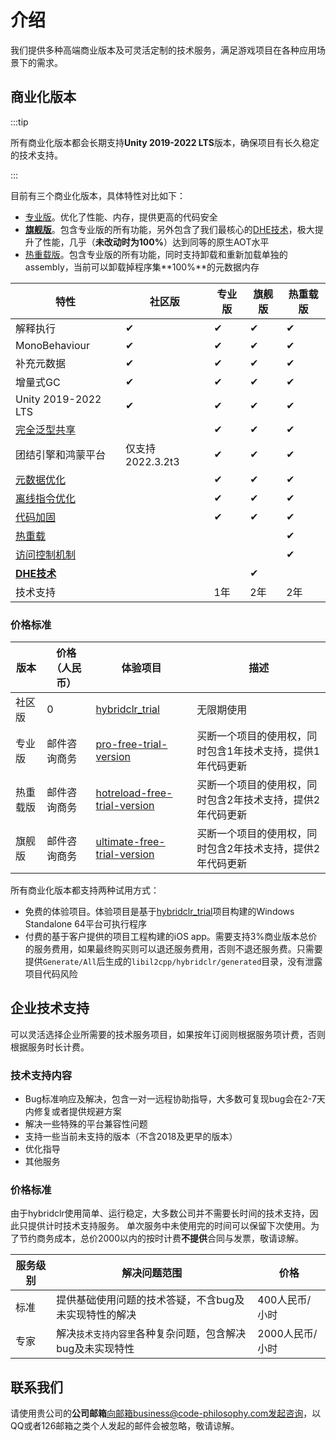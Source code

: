 # 介绍

我们提供多种高端商业版本及可灵活定制的技术服务，满足游戏项目在各种应用场景下的需求。

## 商业化版本

:::tip

所有商业化版本都会长期支持**Unity 2019-2022 LTS**版本，确保项目有长久稳定的技术支持。

:::

目前有三个商业化版本，具体特性对比如下：

- [专业版](./pro/intro.md)。优化了性能、内存，提供更高的代码安全
- [**旗舰版**](./ultimate/intro.md)。包含专业版的所有功能，另外包含了我们最核心的[DHE技术](./differentialhybridexecution)，极大提升了性能，几乎（**未改动时为100%**）达到同等的原生AOT水平
- [热重载版](./reload/intro.md)。包含专业版的所有功能，同时支持卸载和重新加载单独的assembly，当前可以卸载掉程序集**100%**的元数据内存


|特性|社区版|专业版|旗舰版|热重载版|
|-|-|-|-|-|
|解释执行|✔|✔|✔|✔|
|MonoBehaviour|✔|✔|✔|✔|
|补充元数据|✔|✔|✔|✔|
|增量式GC|✔|✔|✔|✔|
|Unity 2019-2022 LTS|✔|✔|✔|✔|
|[完全泛型共享](./fullgenericsharing)||✔|✔|✔|
|团结引擎和鸿蒙平台|仅支持2022.3.2t3|✔|✔|✔|
|[元数据优化](./metadataoptimization.md)||✔|✔|✔|
|[离线指令优化](./basiccodeoptimization)||✔|✔|✔|
|[代码加固](./basicencryption)||✔|✔|✔|
|[热重载](./reload/hotreloadassembly)||||✔|
|[访问控制机制](./accesspolicy)||||✔|
|[**DHE技术**](./differentialhybridexecution)|||✔||
|技术支持||1年|2年|2年|

### 价格标准


|版本|价格（人民币）|体验项目|描述|
|-|-|-|-|
|社区版|0|[hybridclr_trial](https://github.com/focus-creative-games/hybridclr_trial)|无限期使用|
|专业版|邮件咨询商务|[pro-free-trial-version](https://github.com/focus-creative-games/hybridclr_trial/releases/tag/v4.3.6)|买断一个项目的使用权，同时包含1年技术支持，提供1年代码更新|
|热重载版|邮件咨询商务|[hotreload-free-trial-version](https://github.com/focus-creative-games/hybridclr_trial/releases/tag/v4.4.11)|买断一个项目的使用权，同时包含2年技术支持，提供2年代码更新|
|旗舰版|邮件咨询商务|[ultimate-free-trial-version](https://github.com/focus-creative-games/dhe_demo/releases/tag/v4.5.8)|买断一个项目的使用权，同时包含2年技术支持，提供2年代码更新|


所有商业化版本都支持两种试用方式：

- 免费的体验项目。体验项目是基于[hybridclr_trial](https://github.com/focus-creative-games/hybridclr_trial)项目构建的Windows Standalone 64平台可执行程序
- 付费的基于客户提供的项目工程构建的iOS app。需要支持3%商业版本总价的服务费用，如果最终购买则可以退还服务费用，否则不退还服务费。只需要提供`Generate/All`后生成的`libil2cpp/hybridclr/generated`目录，没有泄露项目代码风险


## 企业技术支持

可以灵活选择企业所需要的技术服务项目，如果按年订阅则根据服务项计费，否则根据服务时长计费。

### 技术支持内容

- Bug标准响应及解决，包含一对一远程协助指导，大多数可复现bug会在2-7天内修复或者提供规避方案
- 解决一些特殊的平台兼容性问题
- 支持一些当前未支持的版本（不含2018及更早的版本）
- 优化指导
- 其他服务

### 价格标准

由于hybridclr使用简单、运行稳定，大多数公司并不需要长时间的技术支持，因此只提供计时技术支持服务。
单次服务中未使用完的时间可以保留下次使用。为了节约商务成本，总价2000以内的按时计费**不提供**合同与发票，敬请谅解。

|服务级别|解决问题范围|价格|
|-|-|-|
|标准|提供基础使用问题的技术答疑，不含bug及未实现特性的解决|400人民币/小时|
|专家|解决`技术支持内容里`各种复杂问题，包含解决bug及未实现特性|2000人民币/小时|


## 联系我们

请使用贵公司的**公司邮箱**向邮箱business@code-philosophy.com发起咨询，以QQ或者126邮箱之类个人发起的邮件会被忽略，敬请谅解。